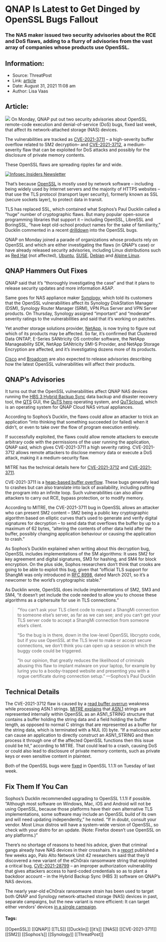 # QNAP Is Latest to Get Dinged by OpenSSL Bugs Fallout
### The NAS maker issued two security advisories about the RCE and DoS flaws, adding to a flurry of advisories from the vast array of companies whose products use OpenSSL. 

## Information:
+ Source: ThreatPost
+ Link: [article](https://kasperskycontenthub.com/threatpost-global/?p=169054)
+ Date: August 31, 2021  11:08 am
+ Author: Lisa Vaas


## Article:
![](https://media.threatpost.com/wp-content/uploads/sites/103/2021/08/31105632/qnap-devices-scaled-e1630421811772.jpeg)
On Monday, QNAP put out two security advisories about OpenSSL remote-code execution and denial-of-service (DoS) bugs, fixed last week, that affect its network-attached storage (NAS) devices.


The vulnerabilities are tracked as [CVE-2021-3711](https://www.qnap.com/en-us/security-advisory/QSA-21-39) – a high-severity buffer overflow related to SM2 decryption– and [CVE-2021-3712](https://www.qnap.com/en-us/security-advisory/QSA-21-40), a medium-severity flaw that can be exploited for DoS attacks and possibly for the disclosure of private memory contents.


These OpenSSL flaws are spreading ripples far and wide.  

[![Infosec Insiders Newsletter](https://media.threatpost.com/wp-content/uploads/sites/103/2021/07/10165815/infosec_insiders_in_article_promo.png)](https://threatpost.com/infosec-insider-subscription-page/?utm_source=ART&utm_medium=ART&utm_campaign=InfosecInsiders_Newsletter_Promo/)


That’s because [OpenSSL](https://en.wikipedia.org/wiki/OpenSSL) is mostly used by network software – including being widely used by Internet servers and the majority of HTTPS websites – that use the TLS protocol (transport layer security), formerly known as SSL (secure sockets layer), to protect data in transit.


TLS has replaced SSL, which contained what Sophos’s Paul Ducklin called a “huge” number of cryptographic flaws. But many popular open-source programming libraries that support it – including OpenSSL, LibreSSL and BoringSSL, “have kept old-school product names for the sake of familiarity,” Ducklin commented in a recent [drilldown](https://nakedsecurity.sophos.com/2021/08/27/big-bad-decryption-bug-in-openssl-but-no-cause-for-alarm/) into the OpenSSL bugs.


QNAP on Monday joined a parade of organizations whose products rely on OpenSSL and which are either investigating the flaws (in QNAP’s case) or have already released security advisories, including Linux distributions such as [Red Hat](https://access.redhat.com/security/cve/cve-2021-3711) (not affected), [Ubuntu](https://ubuntu.com/security/CVE-2021-3711), [SUSE](https://www.suse.com/security/cve/CVE-2021-3711.html), [Debian](https://security-tracker.debian.org/tracker/CVE-2021-3711) and [Alpine Linux](https://www.alpinelinux.org/posts/Alpine-3.14.2-released.html).


QNAP Hammers Out Fixes
----------------------


QNAP said that it’s “thoroughly investigating the case” and that it plans to release security updates and more information ASAP.


Same goes for NAS appliance maker [Synology](https://www.synology.com/en-global/security/advisory/Synology_SA_21_24), which told its customers that the OpenSSL vulnerabilities affect its Synology DiskStation Manager (DSM), Synology Router Manager (SRM), VPN Plus Server and VPN Server products. On Thursday, Synology assigned “important” and “moderate” severity ratings to the vulnerabilities and said that it’s working on patches.


Yet another storage solutions provider, [NetApp](https://security.netapp.com/advisory/ntap-20210827-0010/), is now trying to figure out which of its products may be affected. So far, it’s confirmed that Clustered Data ONTAP, E-Series SANtricity OS controller software, the NetApp Manageability SDK, NetApp SANtricity SMI-S Provider, and NetApp Storage Encryption are affected, and it’s investigating dozens more of its products.


[Cisco](https://tools.cisco.com/security/center/publicationListing.x) and [Broadcom](https://support.broadcom.com/security-advisory/security-advisories-list.html?segment=SE) are also expected to release advisories describing how the latest OpenSSL vulnerabilities will affect their products.


QNAP’s Advisories
-----------------


It turns out that the OpenSSL vulnerabilities affect QNAP NAS devices running the [HBS 3 Hybrid Backup Sync](https://www.qnap.com/en/how-to/tutorial/article/hybrid-backup-sync) data backup and disaster recovery tool, the [QTS](https://www.qnap.com/en-us/qts4/con_show.php?op=showone&cid=1) GUI, the [QuTS hero](https://www.qnap.com/quts-hero/en-us/) operating system, and [QuTScloud](https://www.qnap.com/solution/qutscloud-overview/en-us/#:~:text=QuTScloud%20is%20the%20operating%20system,at%20a%20predictable%20monthly%20cost.), which is an operating system for QNAP Cloud NAS virtual appliances.


According to Sophos’s Ducklin, the flaws could allow an attacker to trick an application “into thinking that something succeeded (or failed) when it didn’t, or even to take over the flow of program execution entirely.


If successfully exploited, the flaws could allow remote attackers to execute arbitrary code with the permissions of the user running the application, QNAP said, which gives CVE-2021-3711 a high severity rating. CVE-2021-3712 allows remote attackers to disclose memory data or execute a DoS attack, making it a medium-security flaw.


MITRE has the technical details here for [CVE-2021-3712](https://cve.mitre.org/cgi-bin/cvename.cgi?name=CVE-2021-3712) and [CVE-2021-3711](https://cve.mitre.org/cgi-bin/cvename.cgi?name=CVE-2021-3711).


CVE-2021-3711 is a [heap-based buffer overflow](https://cwe.mitre.org/data/definitions/122.html#:~:text=Description,routine%20such%20as%20malloc().). These bugs generally lead to crashes but can also translate into lack of availability, including putting the program into an infinite loop. Such vulnerabilities can also allow attackers to carry out RCE, bypass protection, or to modify memory.


According to MITRE, the CVE-2021-3711 bug in OpenSSL allows an attacker who can present SM2 content – SM2 being a public key cryptographic algorithm based on elliptic curves that’s used to generate and verify digital signatures for decryption – to send data that overflows the buffer by up to a maximum of 62 bytes, “altering the contents of other data held after the buffer, possibly changing application behaviour or causing the application to crash.”


As Sophos’s Ducklin explained when writing about this decryption bug, OpenSSL includes implementations of the SM algorithms: It uses SM2 for key agreement and digital signatures, SM3 for hashing, and SM4 for block encryption. On the plus side, Sophos researchers don’t think that crooks are going to be able to exploit this bug, given that “official TLS support for ShangMi was only introduced in [RFC 8998](https://datatracker.ietf.org/doc/html/rfc8998), dated March 2021, so it’s a newcomer to the world’s cryptographic stable.”


As Ducklin wrote, OpenSSL does include implementations of SM2, SM3 and SM4, “it doesn’t yet include the code needed to allow you to choose these algorithms as a ciphersuite for use in TLS connections.”



> “You can’t ask your TLS client code to request a ShangMi connection to someone else’s server, as far as we can see; and you can’t get your TLS server code to accept a ShangMi connection from someone else’s client.
> 
> 
> “So the bug is in there, down in the low-level OpenSSL libcrypto code, but if you use OpenSSL at the TLS level to make or accept secure connections, we don’t think you can open up a session in which the buggy code could be triggered.
> 
> 
> “In our opinion, that greatly reduces the likelihood of criminals abusing this flaw to implant malware on your laptop, for example by luring you to a booby-trapped website and presenting you with a rogue certificate during connection setup.” —Sophos’s Paul Ducklin
> 
> 


Technical Details
-----------------


The CVE-2021-3712 flaw is caused by a [read buffer overrun](https://cwe.mitre.org/data/definitions/119.html) weakness while processing ASN.1 strings. [MITRE explains](https://cve.mitre.org/cgi-bin/cvename.cgi?name=CVE-2021-3712) that [ASN.1](https://www.ncbi.nlm.nih.gov/Structure/asn1.html#:~:text=1%20file%20format-,ASN.,to%20achieve%20interoperability%20between%20platforms.&text=It%20permits%20computers%20and%20software,the%20data%20structure%20and%20content.) strings are represented internally within OpenSSL as an ASN1\_STRING structure that contains a buffer holding the string data and a field holding the buffer length, as opposed to normal C strings that are represented as a buffer for the string data, which is terminated with a NUL (0) byte. “If a malicious actor can cause an application to directly construct an ASN1\_STRING and then process it through one of the affected OpenSSL functions then this issue could be hit,” according to MITRE. That could lead to a crash, causing DoS or could also lead to disclosure of private memory contents, such as private keys or even sensitive content in plaintext.


Both of the OpenSSL bugs were [fixed](https://www.openssl.org/news/vulnerabilities.html) in OpenSSL 1.1.1l on Tuesday of last week.


Fix Them If You Can
-------------------


Sophos’s Ducklin recommended upgrading to OpenSSL 1.1.1l if possible. “Although most software on Windows, Mac, iOS and Android will not be using OpenSSL, because those platforms have their own alternative TLS implementations, some software may include an OpenSSL build of its own and will need updating independently,” he noted. “If in doubt, consult your vendor. Most Linux distros will have a system-wide version of OpenSSL, so check with your distro for an update. (Note: Firefox doesn’t use OpenSSL on any platforms.)”


There’s no shortage of reasons to heed his advice, given that criminal gangs already have NAS devices in their crosshairs. In a [report](https://unit42.paloaltonetworks.com/ech0raix-ransomware-soho/) published a few weeks ago, Palo Alto Network Unit 42 researchers said that they’d discovered a new variant of the eCh0raix ransomware string that exploited a critical bug, [CVE-2021-28799](https://nvd.nist.gov/vuln/detail/CVE-2021-28799) – an improper authorization vulnerability that gives attackers access to hard-coded credentials so as to plant a backdoor account – in the Hybrid Backup Sync (HBS 3) software on QNAP’s NAS devices.


The nearly year-old eCh0raix ransomware strain has been used to target both QNAP and Synology network-attached storage (NAS) devices in past, separate campaigns, but the new variant is more efficient: It can target either vendors’ devices [in a single campaign](https://threatpost.com/ech0raix-ransomware-variant-qnap-synology-nas-devices/168516/).




#### Tags:
[[OpenSSL]] [[QNAP]] [[TLS]] [[Ducklin]] [[it’s]] [[NAS]] [[CVE-2021-3711]] [[SM2]] [[Sophos’s]] [[Synology]] [[ThreatPost]]
